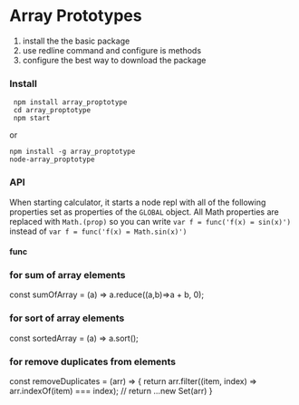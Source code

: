 <!-- this is readme.md file for my package  -->
# Array Prototypes
1. install the the basic package
2. use redline command and configure is methods
3. configure the best way to download the package


### Install
     npm install array_proptotype
     cd array_proptotype
     npm start

or

    npm install -g array_proptotype
    node-array_proptotype

### API

When starting calculator, it starts a node repl with all of the following properties set as properties of the `GLOBAL` object.
All Math properties are replaced with `Math.(prop)` so you can write `var f = func('f(x) = sin(x)')` instead of `var f = func('f(x) = Math.sin(x)')`

#### func

### for sum of array elements
const sumOfArray = (a) => a.reduce((a,b)=>a + b, 0);

### for sort of array elements
const sortedArray = (a) => a.sort();

### for remove duplicates from elements
const removeDuplicates = (arr) => {
    return arr.filter((item,
        index) => arr.indexOf(item) === index);
          // return  ...new Set(arr)
 }

  
